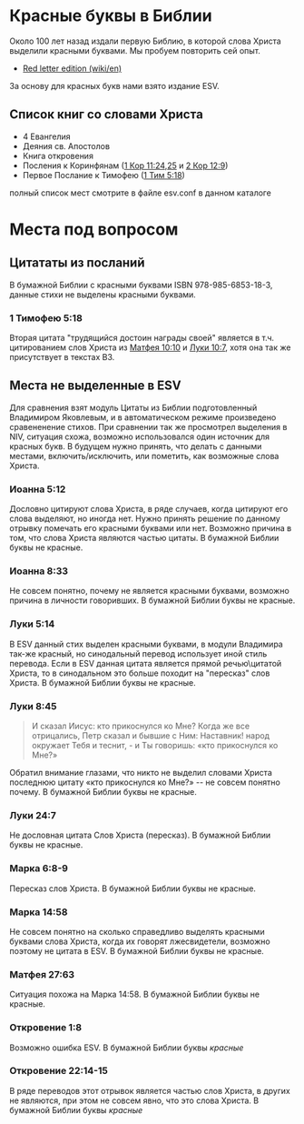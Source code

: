 # Красные буквы в Библии
Около 100 лет назад издали первую Библию, в которой слова Христа выделили красными буквами. Мы пробуем повторить сей опыт. 

* [Red letter edition (wiki/en)](https://en.wikipedia.org/wiki/Red_letter_edition)

За основу для красных букв нами взято издание ESV.

## Список книг со словами Христа
* 4 Евангелия
* Деяния св. Апостолов
* Книга откровения
* Посления к Коринфянам ([1 Кор 11:24](https://only.bible/1co-11.24/),[25](https://only.bible/1co-11.25/) и [2 Кор 12:9](https://only.bible/2co-12.9/))
* Первое Послание к Тимофею ([1 Тим 5:18](https://only.bible/1ti-5.18/))

полный список мест смотрите в файле esv.conf в данном каталоге

# Места под вопросом
## Цитататы из посланий
В бумажной Библии с красными буквами ISBN 978-985-6853-18-3, данные стихи не выделены красными буквами.

### 1 Тимофею 5:18
Вторая цитата "трудящийся достоин награды своей" является в т.ч. цитированием слов Христа из [Матфея 10:10](https:/only.bible/mat-10.10/) и [Луки 10:7](https://only.bible/luk-10.7/), хотя она так же присутствует в текстах ВЗ.

## Места не выделенные в ESV

Для сравнения взят модуль Цитаты из Библии подготовленный Владимиром Яковлевым, и в автоматическом режиме произведено сравененение стихов. При сравнении так же просмотрел выделения в NIV, ситуация схожа, возможно использовался один источник для красных букв. В будущем нужно принять, что делать с данными местами, включить/исключить, или пометить, как возможные слова Христа.

### Иоанна 5:12
Дословно цитируют слова Христа, в ряде случаев, когда цитируют его слова выделяют, но иногда нет. Нужно принять решение по данному отрывку помечать его красными буквами или нет. Возможно причина в том, что слова Христа являются частью цитаты.
В бумажной Библии буквы не красные.

### Иоанна 8:33
Не совсем понятно, почему не является красными буквами, возможно причина в личности говоривших.
В бумажной Библии буквы не красные.

### Луки 5:14
В ESV данный стих выделен красными буквами, в модули Владимира так-же красный, но синодальный перевод использует иной стиль перевода. Если в ESV данная цитата является прямой речью\цитатой Христа, то в синодальном это больше походит на "пересказ" слов Христа.
В бумажной Библии буквы не красные.

### Луки 8:45
> И сказал Иисус: кто прикоснулся ко Мне? Когда же все отрицались, Петр сказал и бывшие с Ним: Наставник! народ окружает Тебя и теснит, - и Ты говоришь: «кто прикоснулся ко Мне?»

Обратил внимание глазами, что никто не выделил словами Христа последнюю цитату «кто прикоснулся ко Мне?» -- не совсем понятно почему.
В бумажной Библии буквы не красные.

### Луки 24:7
Не дословная цитата Слов Христа (пересказ).
В бумажной Библии буквы не красные.

### Марка 6:8-9
Пересказ слов Христа.
В бумажной Библии буквы не красные.

### Марка 14:58
Не совсем понятно на сколько справедливо выделять красными буквами слова Христа, когда их говорят лжесвидетели, возможно поэтому не цитата в ESV.
В бумажной Библии буквы не красные.

### Матфея 27:63
Ситуация похожа на Марка 14:58.
В бумажной Библии буквы не красные.

### Откровение 1:8
Возможно ошибка ESV.
В бумажной Библии буквы *красные*

### Откровение 22:14-15
В ряде переводов этот отрывок является частью слов Христа, в других не являются, при этом не совсем явно, что это слова Христа.
В бумажной Библии буквы *красные*